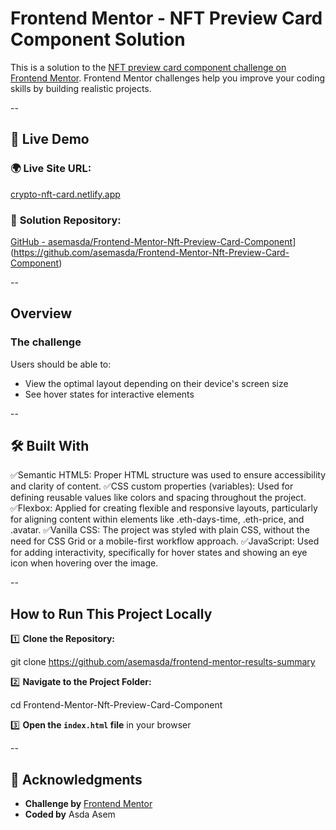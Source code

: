 # Frontend Mentor - NFT Preview Card Component Solution

This is a solution to the [NFT preview card component challenge on Frontend Mentor](https://www.frontendmentor.io/challenges/nft-preview-card-component-SbdUL_w0U). Frontend Mentor challenges help you improve your coding skills by building realistic projects.

--

## 🔗 Live Demo

### 🌍 **Live Site URL:**

[crypto-nft-card.netlify.app](https://crypto-nft-card.netlify.app/)

### 📂 **Solution Repository:**

[GitHub - asemasda/Frontend-Mentor-Nft-Preview-Card-Component](https://github.com/asemasda/Frontend-Mentor-Nft-Preview-Card-Component)](https://github.com/asemasda/Frontend-Mentor-Nft-Preview-Card-Component)

--

## Overview

### The challenge

Users should be able to:

- View the optimal layout depending on their device's screen size
- See hover states for interactive elements

--

## 🛠️ Built With

✅Semantic HTML5: Proper HTML structure was used to ensure accessibility and clarity of content.
✅CSS custom properties (variables): Used for defining reusable values like colors and spacing throughout the project.
✅Flexbox: Applied for creating flexible and responsive layouts, particularly for aligning content within elements like .eth-days-time, .eth-price, and .avatar.
✅Vanilla CSS: The project was styled with plain CSS, without the need for CSS Grid or a mobile-first workflow approach.
✅JavaScript: Used for adding interactivity, specifically for hover states and showing an eye icon when hovering over the image.

--

## How to Run This Project Locally

1️⃣ **Clone the Repository:**

git clone https://github.com/asemasda/frontend-mentor-results-summary

2️⃣ **Navigate to the Project Folder:**

cd Frontend-Mentor-Nft-Preview-Card-Component

3️⃣ **Open the `index.html` file** in your browser

--

## 📜 Acknowledgments

- **Challenge by** [Frontend Mentor](https://www.frontendmentor.io/)
- **Coded by** Asda Asem

